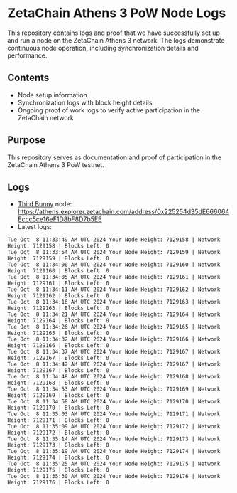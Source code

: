 # ZetaChain Athens 3 PoW Node Logs
This repository contains logs and proof that we have successfully set up and run a node on the ZetaChain Athens 3 network. The logs demonstrate continuous node operation, including synchronization details and performance.

## Contents
- Node setup information
- Synchronization logs with block height details
- Ongoing proof of work logs to verify active participation in the ZetaChain network

## Purpose
This repository serves as documentation and proof of participation in the ZetaChain Athens 3 PoW testnet.

## Logs

- [Third Bunny](https://thirdbunny.xyz/) node: https://athens.explorer.zetachain.com/address/0x225254d35dE666064Eccc5ce16eF1D8bF8D7b5EE
- Latest logs:
```
Tue Oct  8 11:33:49 AM UTC 2024 Your Node Height: 7129158 | Network Height: 7129158 | Blocks Left: 0
Tue Oct  8 11:33:54 AM UTC 2024 Your Node Height: 7129159 | Network Height: 7129159 | Blocks Left: 0
Tue Oct  8 11:34:00 AM UTC 2024 Your Node Height: 7129160 | Network Height: 7129160 | Blocks Left: 0
Tue Oct  8 11:34:05 AM UTC 2024 Your Node Height: 7129161 | Network Height: 7129161 | Blocks Left: 0
Tue Oct  8 11:34:11 AM UTC 2024 Your Node Height: 7129162 | Network Height: 7129162 | Blocks Left: 0
Tue Oct  8 11:34:16 AM UTC 2024 Your Node Height: 7129163 | Network Height: 7129163 | Blocks Left: 0
Tue Oct  8 11:34:21 AM UTC 2024 Your Node Height: 7129164 | Network Height: 7129164 | Blocks Left: 0
Tue Oct  8 11:34:26 AM UTC 2024 Your Node Height: 7129165 | Network Height: 7129165 | Blocks Left: 0
Tue Oct  8 11:34:32 AM UTC 2024 Your Node Height: 7129166 | Network Height: 7129166 | Blocks Left: 0
Tue Oct  8 11:34:37 AM UTC 2024 Your Node Height: 7129167 | Network Height: 7129167 | Blocks Left: 0
Tue Oct  8 11:34:42 AM UTC 2024 Your Node Height: 7129167 | Network Height: 7129167 | Blocks Left: 0
Tue Oct  8 11:34:48 AM UTC 2024 Your Node Height: 7129168 | Network Height: 7129168 | Blocks Left: 0
Tue Oct  8 11:34:53 AM UTC 2024 Your Node Height: 7129169 | Network Height: 7129169 | Blocks Left: 0
Tue Oct  8 11:34:58 AM UTC 2024 Your Node Height: 7129170 | Network Height: 7129170 | Blocks Left: 0
Tue Oct  8 11:35:03 AM UTC 2024 Your Node Height: 7129171 | Network Height: 7129171 | Blocks Left: 0
Tue Oct  8 11:35:09 AM UTC 2024 Your Node Height: 7129172 | Network Height: 7129172 | Blocks Left: 0
Tue Oct  8 11:35:14 AM UTC 2024 Your Node Height: 7129173 | Network Height: 7129173 | Blocks Left: 0
Tue Oct  8 11:35:19 AM UTC 2024 Your Node Height: 7129174 | Network Height: 7129174 | Blocks Left: 0
Tue Oct  8 11:35:25 AM UTC 2024 Your Node Height: 7129175 | Network Height: 7129175 | Blocks Left: 0
Tue Oct  8 11:35:30 AM UTC 2024 Your Node Height: 7129176 | Network Height: 7129176 | Blocks Left: 0
```
